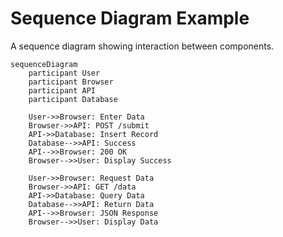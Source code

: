 # Sequence Diagram Example

A sequence diagram showing interaction between components.

```mermaid
sequenceDiagram
    participant User
    participant Browser
    participant API
    participant Database
    
    User->>Browser: Enter Data
    Browser->>API: POST /submit
    API->>Database: Insert Record
    Database-->>API: Success
    API-->>Browser: 200 OK
    Browser-->>User: Display Success
    
    User->>Browser: Request Data
    Browser->>API: GET /data
    API->>Database: Query Data
    Database-->>API: Return Data
    API-->>Browser: JSON Response
    Browser-->>User: Display Data
```